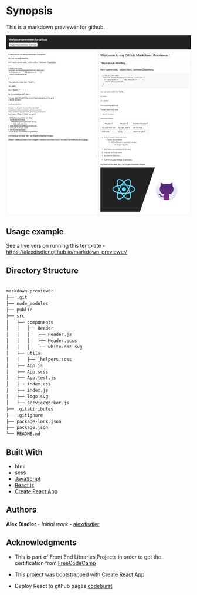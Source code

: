 # Synopsis

This is a markdown previewer for github.

![screenshot of a markdown previewer for github](/src/screenshot.jpg?raw=true "screenshot of a markdown previewer for github")

## Usage example

See a live version running this template - https://alexdisdier.github.io/markdown-previewer/

## Directory Structure

```bash

markdown-previewer
├── .git
├── node_modules
├── public
├── src
│   ├── components
│   │   ├── Header
│   │   │   ├── Header.js
│   │   │   ├── Header.scss
│   │   │   └── white-dot.svg
│   ├── utils
│   │   ├── _helpers.scss
│   ├── App.js
│   ├── App.scss
│   ├── App.test.js
│   ├── index.css
│   ├── index.js
│   ├── logo.svg
│   └── serviceWorker.js
├── .gitattributes
├── .gitignore
├── package-lock.json
├── package.json
└── README.md

```

## Built With

* html
* scss
* [JavaScript](https://developer.mozilla.org/bm/docs/Web/JavaScript)
* [React.js](https://reactjs.org/docs/hello-world.html)
* [Create React App](https://facebook.github.io/create-react-app/docs/getting-started)

## Authors

**Alex Disdier** - *Initial work* - [alexdisdier](https://github.com/alexdisdier)

## Acknowledgments

* This is part of Front End Libraries Projects in order to get the certification from [FreeCodeCamp](https://learn.freecodecamp.org/front-end-libraries/front-end-libraries-projects/build-a-markdown-previewer)

* This project was bootstrapped with [Create React App](https://github.com/facebook/create-react-app).

* Deploy React to github pages [codeburst](https://codeburst.io/deploy-react-to-github-pages-to-create-an-amazing-website-42d8b09cd4d)
